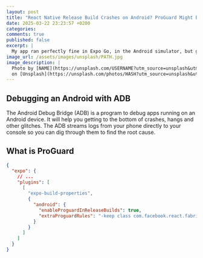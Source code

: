 ```yaml
---
layout: post
title: "React Native Release Build Crashes on Android? ProGuard Might Be the Cause"
date: 2025-03-22 23:23:57 +0200
categories:
comments: true
published: false
excerpt: |
  My app ran perfectly fine in Expo Go, in the Android simulator, but got stuck on release builds running on physical devices. After long debugging I found out: ProGuard was the culprit.
image_url: /assets/images/unsplash/PATH.jpg
image_description: |
  Photo by [NAME](https://unsplash.com/USERNAME?utm_source=unsplash&utm_medium=referral&utm_content=creditCopyText)
  on [Unsplash](https://unsplash.com/photos/HASH?utm_source=unsplash&utm_medium=referral&utm_content=creditCopyText)
---
```


## Debugging an Android with ADB

The Android Debug Bridge (ADB) is a program to debug apps running on an Android device. It will help you getting to the bottom of crashes, hangs and other glitches. The ADB streams logs from your phone directly to your console so you can dig through them to find the root cause.

## What is ProGuard

```json
{
  "expo": {
    // ...
    "plugins": [
      [
        "expo-build-properties",
        {
          "android": {
            "enableProguardInReleaseBuilds": true,
            "extraProguardRules": "-keep class com.facebook.react.fabric.** { *; }"
          }
        }
      ]
    ]
  }
}
```
